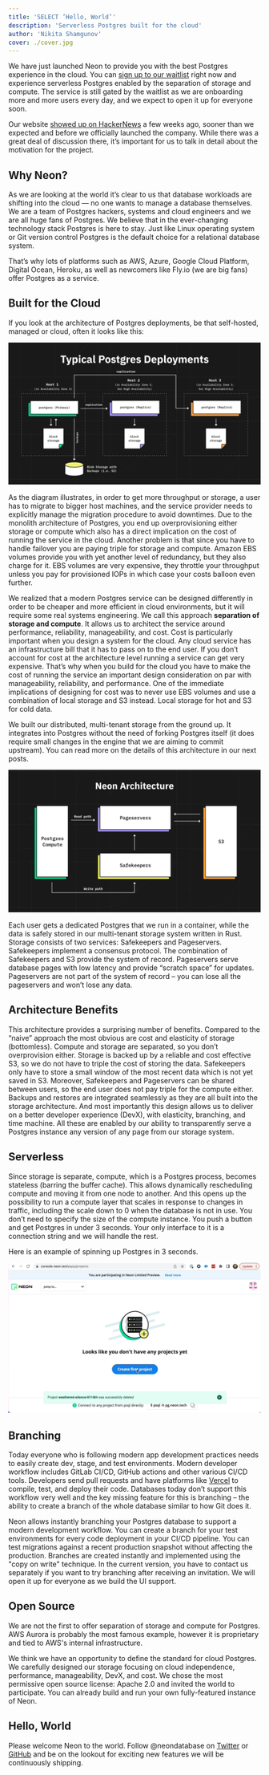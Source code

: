 ```yaml
---
title: 'SELECT ’Hello, World’'
description: 'Serverless Postgres built for the cloud'
author: 'Nikita Shamgunov'
cover: ./cover.jpg
---
```


We have just launched Neon to provide you with the best Postgres experience in the cloud. You can [sign up to our waitlist](https://neon.tech/early-access/) right now and experience serverless Postgres enabled by the separation of storage and compute. The service is still gated by the waitlist as we are onboarding more and more users every day, and we expect to open it up for everyone soon.

Our website [showed up on HackerNews](https://news.ycombinator.com/item?id=31536827) a few weeks ago, sooner than we expected and before we officially launched the company. While there was a great deal of discussion there, it’s important for us to talk in detail about the motivation for the project.

## Why Neon?

As we are looking at the world it’s clear to us that database workloads are shifting into the cloud — no one wants to manage a database themselves. We are a team of Postgres hackers, systems and cloud engineers and we are all huge fans of Postgres. We believe that in the ever-changing technology stack Postgres is here to stay. Just like Linux operating system or Git version control Postgres is the default choice for a relational database system.

That’s why lots of platforms such as AWS, Azure, Google Cloud Platform, Digital Ocean, Heroku, as well as newcomers like Fly.io (we are big fans) offer Postgres as a service.

## Built for the Cloud

If you look at the architecture of Postgres deployments, be that self-hosted, managed or cloud, often it looks like this:

![Typical Postgres Setups](typical_postgres_setups.png)

As the diagram illustrates, in order to get more throughput or storage, a user has to migrate to bigger host machines, and the service provider needs to explicitly manage the migration procedure to avoid downtimes. Due to the monolith architecture of Postgres, you end up overprovisioning either storage or compute which also has a direct implication on the cost of running the service in the cloud. Another problem is that since you have to handle failover you are paying triple for storage and compute. Amazon EBS volumes provide you with yet another level of redundancy, but they also charge for it. EBS volumes are very expensive, they throttle your throughput unless you pay for provisioned IOPs in which case your costs balloon even further.

We realized that a modern Postgres service can be designed differently in order to be cheaper and more efficient in cloud environments, but it will require some real systems engineering. We call this approach **separation of storage and compute**. It allows us to architect the service around performance, reliability, manageability, and cost. Cost is particularly important when you design a system for the cloud. Any cloud service has an infrastructure bill that it has to pass on to the end user. If you don’t account for cost at the architecture level running a service can get very expensive. That’s why when you build for the cloud you have to make the cost of running the service an important design consideration on par with manageability, reliability, and performance. One of the immediate implications of designing for cost was to never use EBS volumes and use a combination of local storage and S3 instead. Local storage for hot and S3 for cold data.

We built our distributed, multi-tenant storage from the ground up. It integrates into Postgres without the need of forking Postgres itself (it does require small changes in the engine that we are aiming to commit upstream). You can read more on the details of this architecture in our next posts.

![Neon Architecure](neon_architecture.png)

Each user gets a dedicated Postgres that we run in a container, while the data is safely stored in our multi-tenant storage system written in Rust. Storage consists of two services: Safekeepers and Pageservers. Safekeepers implement a consensus protocol. The combination of Safekeepers and S3 provide the system of record. Pageservers serve database pages with low latency and provide “scratch space” for updates. Pageservers are not part of the system of record – you can lose all the pageservers and won’t lose any data.

## Architecture Benefits

This architecture provides a surprising number of benefits. Compared to the “naive” approach the most obvious are cost and elasticity of storage (bottomless). Compute and storage are separated, so you don’t overprovision either. Storage is backed up by a reliable and cost effective S3, so we do not have to triple the cost of storing the data. Safekeepers only have to store a small window of the most recent data which is not yet saved in S3. Moreover, Safekeepers and Pageservers can be shared between users, so the end user does not pay triple for the compute either. Backups and restores are integrated seamlessly as they are all built into the storage architecture. And most importantly this design allows us to deliver on a better developer experience (DevX), with elasticity, branching, and time machine. All these are enabled by our ability to transparently serve a Postgres instance any version of any page from our storage system.

## Serverless

Since storage is separate, compute, which is a Postgres process, becomes stateless (barring the buffer cache). This allows dynamically rescheduling compute and moving it from one node to another. And this opens up the possibility to run a compute layer that scales in response to changes in traffic, including the scale down to 0 when the database is not in use. You don’t need to specify the size of the compute instance. You push a button and get Postgres in under 3 seconds. Your only interface to it is a connection string and we will handle the rest.

Here is an example of spinning up Postgres in 3 seconds.

![Start Neon Project](create_project.gif)

## Branching

Today everyone who is following modern app development practices needs to easily create dev, stage, and test environments. Modern developer workflow includes GitLab CI/CD, GitHub actions and other various CI/CD tools. Developers send pull requests and have platforms like [Vercel](https://vercel.com/) to compile, test, and deploy their code. Databases today don’t support this workflow very well and the key missing feature for this is branching – the ability to create a branch of the whole database similar to how Git does it.

Neon allows instantly branching your Postgres database to support a modern development workflow. You can create a branch for your test environments for every code deployment in your CI/CD pipeline. You can test migrations against a recent production snapshot without affecting the production. Branches are created instantly and implemented using the "copy on write" technique. In the current version, you have to contact us separately if you want to try branching after receiving an invitation. We will open it up for everyone as we build the UI support.

## Open Source

We are not the first to offer separation of storage and compute for Postgres. AWS Aurora is probably the most famous example, however it is proprietary and tied to AWS's internal infrastructure.

We think we have an opportunity to define the standard for cloud Postgres. We carefully designed our storage focusing on cloud independence, performance, manageability, DevX, and cost. We chose the most permissive open source license: Apache 2.0 and invited the world to participate. You can already build and run your own fully-featured instance of Neon.

## Hello, World

Please welcome Neon to the world. Follow @neondatabase on [Twitter](https://twitter.com/Neondatabase) or [GitHub](https://github.com/neondatabase/) and be on the lookout for exciting new features we will be continuously shipping.
